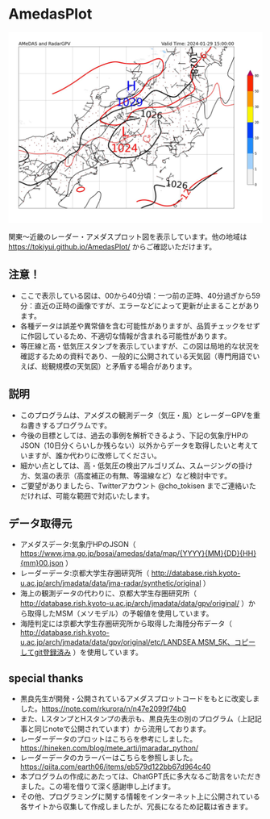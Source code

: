 # AmedasPlot
![最新](latestEast.jpg)

関東〜近畿のレーダー・アメダスプロット図を表示しています。他の地域は https://tokiyui.github.io/AmedasPlot/ からご確認いただけます。

## 注意！
* ここで表示している図は、00から40分頃：一つ前の正時、40分過ぎから59分：直近の正時の画像ですが、エラーなどによって更新が止まることがあります。
* 各種データは誤差や異常値を含む可能性がありますが、品質チェックをせずに作図しているため、不適切な情報が含まれる可能性があります。
* 等圧線と高・低気圧スタンプを表示していますが、この図は局地的な状況を確認するための資料であり、一般的に公開されている天気図（専門用語でいえば、総観規模の天気図）と矛盾する場合があります。

## 説明
* このプログラムは、アメダスの観測データ（気圧・風）とレーダーGPVを重ね書きするプログラムです。
* 今後の目標としては、過去の事例を解析できるよう、下記の気象庁HPのJSON（10日分くらいしか残らない）以外からデータを取得したいと考えていますが、誰か代わりに改修してください。
* 細かい点としては、高・低気圧の検出アルゴリズム、スムージングの掛け方、気温の表示（高度補正の有無、等温線など）など検討中です。
* ご要望がありましたら、Twitterアカウント @cho_tokisen までご連絡いただければ、可能な範囲で対応いたします。

## データ取得元
* アメダスデータ:気象庁HPのJSON（ https://www.jma.go.jp/bosai/amedas/data/map/{YYYY}{MM}{DD}{HH}{mm}00.json ）
* レーダーデータ:京都大学生存圏研究所（ http://database.rish.kyoto-u.ac.jp/arch/jmadata/data/jma-radar/synthetic/original ）
* 海上の観測データの代わりに、京都大学生存圏研究所（ http://database.rish.kyoto-u.ac.jp/arch/jmadata/data/gpv/original/ ）から取得したMSM（メソモデル）の予報値を使用しています。
* 海陸判定には京都大学生存圏研究所から取得した海陸分布データ（ http://database.rish.kyoto-u.ac.jp/arch/jmadata/data/gpv/original/etc/LANDSEA.MSM_5K、コピーしてgit登録済み ）を使用しています。

## special thanks
* 黒良先生が開発・公開されているアメダスプロットコードをもとに改変しました。https://note.com/rkurora/n/n47e2099f74b0
* また、LスタンプとHスタンプの表示も、黒良先生の別のプログラム（上記記事と同じnoteで公開されています）から流用しております。
* レーダーデータのプロットはこちらを参考にしました。https://hineken.com/blog/mete_arti/jmaradar_python/
* レーダーデータのカラーバーはこちらを参照しました。https://qiita.com/earth06/items/eb579d122bb67d964c40
* 本プログラムの作成にあたっては、ChatGPT氏に多大なるご助言をいただきました。この場を借りて深く感謝申し上げます。
* その他、プログラミングに関する情報をインターネット上に公開されている各サイトから収集して作成しましたが、冗長になるため記載は省きます。
